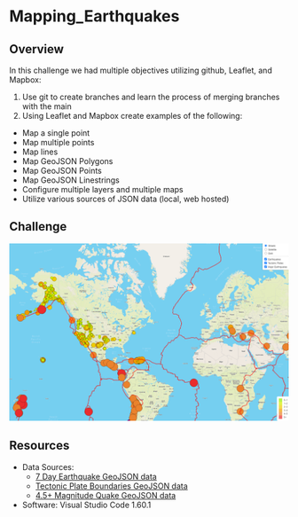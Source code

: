 # Mapping_Earthquakes

## Overview

In this challenge we had multiple objectives utilizing github, Leaflet, and Mapbox:

1. Use git to create branches and learn the process of merging branches with the main
2. Using Leaflet and Mapbox create examples of the following:
 - Map a single point
 - Map multiple points
 - Map lines
 - Map GeoJSON Polygons
 - Map GeoJSON Points
 - Map GeoJSON Linestrings
 - Configure multiple layers and multiple maps
 - Utilize various sources of JSON data (local, web hosted)

## Challenge

![Challenge 13 Image](/Earthquake_Challenge/static/images/challenge_3.png)

## Resources
 - Data Sources:
   - [7 Day Earthquake GeoJSON data](https://earthquake.usgs.gov/earthquakes/feed/v1.0/summary/all_week.geojson)
   - [Tectonic Plate Boundaries GeoJSON data](https://raw.githubusercontent.com/fraxen/tectonicplates/master/GeoJSON/PB2002_boundaries.json)
   - [4.5+ Magnitude Quake GeoJSON data](https://earthquake.usgs.gov/earthquakes/feed/v1.0/summary/4.5_week.geojson)
 - Software: Visual Studio Code 1.60.1
